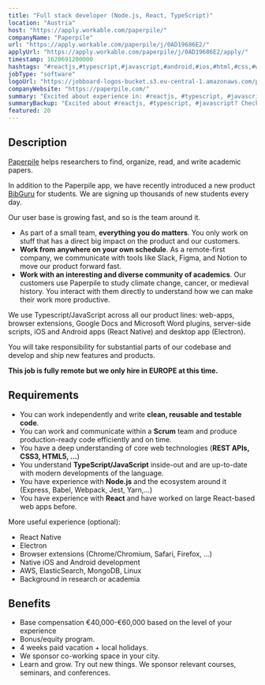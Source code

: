 ```yaml
---
title: "Full stack developer (Node.js, React, TypeScript)"
location: "Austria"
host: "https://apply.workable.com/paperpile/"
companyName: "Paperpile"
url: "https://apply.workable.com/paperpile/j/0AD19686E2/"
applyUrl: "https://apply.workable.com/paperpile/j/0AD19686E2/apply/"
timestamp: 1620691200000
hashtags: "#reactjs,#typescript,#javascript,#android,#ios,#html,#css,#windows,#linux,#aws"
jobType: "software"
logoUrl: "https://jobboard-logos-bucket.s3.eu-central-1.amazonaws.com/paperpile"
companyWebsite: "https://paperpile.com/"
summary: "Excited about experience in: #reactjs, #typescript, #javascript? Check out this job post!"
summaryBackup: "Excited about #reactjs, #typescript, #javascript? Check out this job post!"
featured: 20
---
```


## Description

[Paperpile](https://paperpile.com/) helps researchers to find, organize, read, and write academic papers.

In addition to the Paperpile app, we have recently introduced a new product [BibGuru](https://bibguru.com/) for students. We are signing up thousands of new students every day.

Our user base is growing fast, and so is the team around it.

*   As part of a small team, **everything you do matters**. You only work on stuff that has a direct big impact on the product and our customers.
*   **Work from anywhere on your own schedule**. As a remote-first company, we communicate with tools like Slack, Figma, and Notion to move our product forward fast.
*   **Work with an interesting and diverse community of academics**. Our customers use Paperpile to study climate change, cancer, or medieval history. You interact with them directly to understand how we can make their work more productive.

We use Typescript/JavaScript across all our product lines: web-apps, browser extensions, Google Docs and Microsoft Word plugins, server-side scripts, iOS and Android apps (React Native) and desktop app (Electron).

You will take responsibility for substantial parts of our codebase and develop and ship new features and products.

**This job is fully remote but we only hire in EUROPE at this time.**

## Requirements

*   You can work independently and write **clean, reusable and testable code**.
*   You can work and communicate within a **Scrum** team and produce production-ready code efficiently and on time.
*   You have a deep understanding of core web technologies (**REST APIs, CSS3, HTML5, ...**)
*   You understand **TypeScript/JavaScript** inside-out and are up-to-date with modern developments of the language.
*   You have experience with **Node.js** and the ecosystem around it (Express, Babel, Webpack, Jest, Yarn,...)
*   You have experience with **React** and have worked on large React-based web apps before.

More useful experience (optional):

*   React Native
*   Electron
*   Browser extensions (Chrome/Chromium, Safari, Firefox, ...)
*   Native iOS and Android development
*   AWS, ElasticSearch, MongoDB, Linux
*   Background in research or academia

## Benefits

*   Base compensation €40,000-€60,000 based on the level of your experience
*   Bonus/equity program.
*   4 weeks paid vacation + local holidays.
*   We sponsor co-working space in your city.
*   Learn and grow. Try out new things. We sponsor relevant courses, seminars, and conferences.
